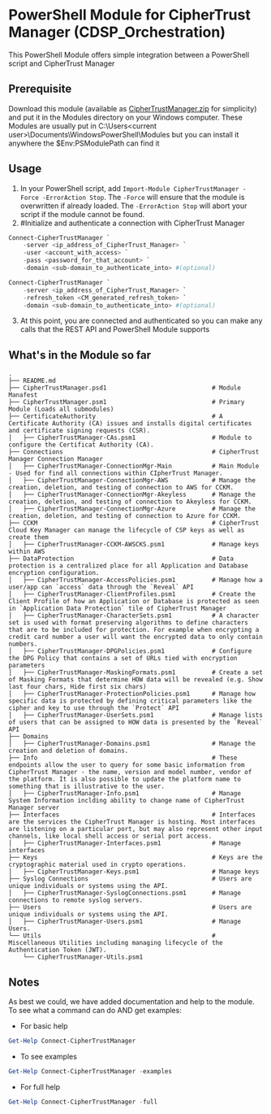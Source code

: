 # PowerShell Module for CipherTrust Manager (CDSP_Orchestration)
This PowerShell Module offers simple integration between a PowerShell script and CipherTrust Manager

## Prerequisite

Download this module (available as [CipherTrustManager.zip](CipherTrustManager.zip) for simplicity) and put it in the Modules directory on your Windows computer. These Modules are usually put in C:\Users\<current user>\Documents\WindowsPowerShell\Modules but you can install it anywhere the $Env:PSModulePath can find it


## Usage

1. In your PowerShell script, add `Import-Module CipherTrustManager -Force -ErrorAction Stop`. The `-Force` will ensure that the module is overwritten if already loaded. The `-ErrorAction Stop` will abort your script if the module cannot be found.
2. #Initialize and authenticate a connection with CipherTrust Manager

```powershell
Connect-CipherTrustManager `
    -server <ip_address_of_CipherTrust_Manager> `
    -user <account_with_access> `
    -pass <password_for_that_account> `
    -domain <sub-domain_to_authenticate_into> #(optional)
```
```powershell
Connect-CipherTrustManager `
    -server <ip_address_of_CipherTrust_Manager> `
    -refresh_token <CM_generated_refresh_token> `
    -domain <sub-domain_to_authenticate_into> #(optional)
```

3. At this point, you are connected and authenticated so you can make any calls that the REST API and PowerShell Module supports

## What's in the Module so far

    .
    ├── README.md              
    ├── CipherTrustManager.psd1                             # Module Manafest
    ├── CipherTrustManager.psm1                             # Primary Module (Loads all submodules)
    ├── CertificateAuthority                                # A Certificate Authority (CA) issues and installs digital certificates and certificate signing requests (CSR).
    │   ├── CipherTrustManager-CAs.psm1                     # Module to configure the Certificat Authority (CA).    
    ├── Connections                                         # CipherTrust Manager Connection Manager
    │   ├── CipherTrustManager-ConnectionMgr-Main           # Main Module - Used for find all connections within CIpherTrust Manager.
    │   ├── CipherTrustManager-ConnectionMgr-AWS            # Manage the creation, deletion, and testing of connection to AWS for CCKM.
    │   ├── CipherTrustManager-ConnectionMgr-Akeyless       # Manage the creation, deletion, and testing of connection to Akeyless for CCKM.
    │   ├── CipherTrustManager-ConnectionMgr-Azure          # Manage the creation, deletion, and testing of connection to Azure for CCKM.
    ├── CCKM                                                # CipherTrust Cloud Key Manager can manage the lifecycle of CSP keys as well as create them
    │   ├── CipherTrustManager-CCKM-AWSCKS.psm1             # Manage keys within AWS
    ├── DataProtection                                      # Data protection is a centralized place for all Application and Database encryption configuration.
    │   ├── CipherTrustManager-AccessPolicies.psm1          # Manage how a user/app can `access` data through the `Reveal` API
    │   ├── CipherTrustManager-ClientProfiles.psm1          # Create the Client Profile of how an Application or Database is protected as seen in `Application Data Protection` tile of CipherTrust Manager
    │   ├── CipherTrustManager-CharacterSets.psm1           # A character set is used with format preserving algorithms to define characters that are to be included for protection. For example when encrypting a credit card number a user will want the encrypted data to only contain numbers.
    │   ├── CipherTrustManager-DPGPolicies.psm1             # Configure the DPG Policy that contains a set of URLs tied with encryption parameters
    │   ├── CipherTrustManager-MaskingFormats.psm1          # Create a set of Masking Formats that determine HOW data will be revealed (e.g. Show last four chars, Hide first six chars)
    │   ├── CipherTrustManager-ProtectionPolicies.psm1      # Manage how specific data is protected by defining critical parameters like the cipher and key to use through the `Protect` API
    │   ├── CipherTrustManager-UserSets.psm1                # Manage lists of users that can be assigned to HOW data is presented by the `Reveal` API
    ├── Domains
    │   ├── CipherTrustManager-Domains.psm1                 # Manage the creation and deletion of domains. 
    ├── Info                                                # These endpoints allow the user to query for some basic information from CipherTrust Manager - the name, version and model number, vendor of the platform. It is also possible to update the platform name to something that is illustrative to the user.
    │   ├── CipherTrustManager-Info.psm1                    # Manage System Information inclding ability to change name of CipherTrust Manager server
    ├── Interfaces                                          # Interfaces are the services the CipherTrust Manager is hosting. Most interfaces are listening on a particular port, but may also represent other input channels, like local shell access or serial port access.
    │   ├── CipherTrustManager-Interfaces.psm1              # Manage interfaces
    ├── Keys                                                # Keys are the cryptographic material used in crypto operations.
    │   ├── CipherTrustManager-Keys.psm1                    # Manage keys
    ├── Syslog Connections                                  # Users are unique individuals or systems using the API.
    │   ├── CipherTrustManager-SyslogConnections.psm1       # Manage connections to remote syslog servers.
    ├── Users                                               # Users are unique individuals or systems using the API.
    │   ├── CipherTrustManager-Users.psm1                   # Manage Users.
    └── Utils                                               # Miscellaneous Utilities including managing lifecycle of the Authentication Token (JWT).
        └── CipherTrustManager-Utils.psm1                   

## Notes
As best we could, we have added documentation and help to the module. To see what a command can do AND get examples:

* For basic help
  
```powershell
Get-Help Connect-CipherTrustManager
```

* To see examples

```powershell
Get-Help Connect-CipherTrustManager -examples
```

* For full help

```powershell
Get-Help Connect-CipherTrustManager -full
```



